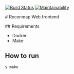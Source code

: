 
[![Build Status](https://travis-ci.org/reconmap/web-client.svg?branch=master)](https://travis-ci.org/reconmap/web-client) [![Maintainability](https://api.codeclimate.com/v1/badges/c66c89d29be730d92085/maintainability)](https://codeclimate.com/github/Reconmap/web-client/maintainability)

# Reconmap Web frontend

## Requirements

- Docker
- Make

## How to run

```sh
$ make
```

